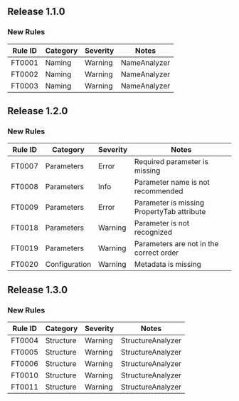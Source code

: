 ## Release 1.1.0

### New Rules

 Rule ID | Category | Severity | Notes        
---------|----------|----------|--------------
 FT0001  | Naming   | Warning  | NameAnalyzer 
 FT0002  | Naming   | Warning  | NameAnalyzer 
 FT0003  | Naming   | Warning  | NameAnalyzer 

## Release 1.2.0

### New Rules

 Rule ID | Category      | Severity | Notes                                      
---------|---------------|----------|--------------------------------------------
 FT0007  | Parameters    | Error    | Required parameter is missing              
 FT0008  | Parameters    | Info     | Parameter name is not recommended          
 FT0009  | Parameters    | Error    | Parameter is missing PropertyTab attribute 
 FT0018  | Parameters    | Warning  | Parameter is not recognized                
 FT0019  | Parameters    | Warning  | Parameters are not in the correct order    
 FT0020  | Configuration | Warning  | Metadata is missing                        

## Release 1.3.0

### New Rules

 Rule ID | Category  | Severity | Notes             
---------|-----------|----------|-------------------
 FT0004  | Structure | Warning  | StructureAnalyzer 
 FT0005  | Structure | Warning  | StructureAnalyzer 
 FT0006  | Structure | Warning  | StructureAnalyzer 
 FT0010  | Structure | Warning  | StructureAnalyzer 
 FT0011  | Structure | Warning  | StructureAnalyzer 

